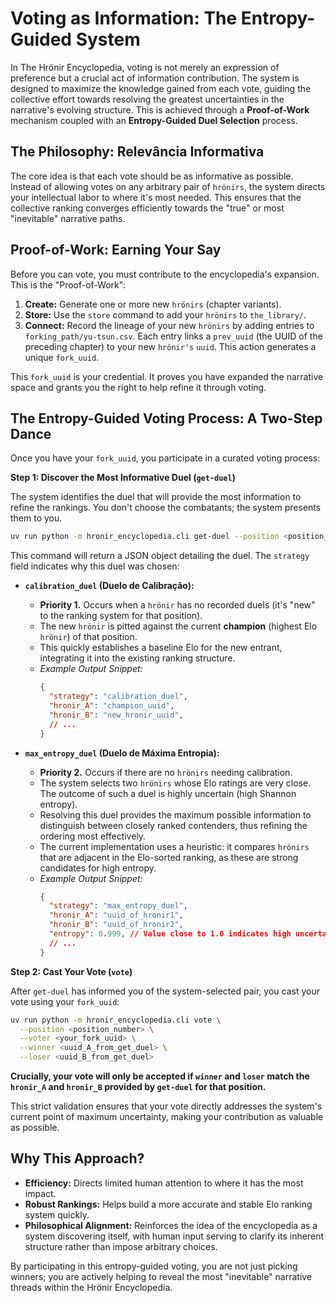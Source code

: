 # Voting as Information: The Entropy-Guided System

In The Hrönir Encyclopedia, voting is not merely an expression of preference but a crucial act of information contribution. The system is designed to maximize the knowledge gained from each vote, guiding the collective effort towards resolving the greatest uncertainties in the narrative's evolving structure. This is achieved through a **Proof-of-Work** mechanism coupled with an **Entropy-Guided Duel Selection** process.

## The Philosophy: Relevância Informativa

The core idea is that each vote should be as informative as possible. Instead of allowing votes on any arbitrary pair of `hrönirs`, the system directs your intellectual labor to where it's most needed. This ensures that the collective ranking converges efficiently towards the "true" or most "inevitable" narrative paths.

## Proof-of-Work: Earning Your Say

Before you can vote, you must contribute to the encyclopedia's expansion. This is the "Proof-of-Work":
1.  **Create:** Generate one or more new `hrönirs` (chapter variants).
2.  **Store:** Use the `store` command to add your `hrönirs` to `the_library/`.
3.  **Connect:** Record the lineage of your new `hrönirs` by adding entries to `forking_path/yu-tsun.csv`. Each entry links a `prev_uuid` (the UUID of the preceding chapter) to your new `hrönir's` `uuid`. This action generates a unique `fork_uuid`.

This `fork_uuid` is your credential. It proves you have expanded the narrative space and grants you the right to help refine it through voting.

## The Entropy-Guided Voting Process: A Two-Step Dance

Once you have your `fork_uuid`, you participate in a curated voting process:

**Step 1: Discover the Most Informative Duel (`get-duel`)**

The system identifies the duel that will provide the most information to refine the rankings. You don't choose the combatants; the system presents them to you.
```bash
uv run python -m hronir_encyclopedia.cli get-duel --position <position_number>
```
This command will return a JSON object detailing the duel. The `strategy` field indicates why this duel was chosen:

*   **`calibration_duel` (Duelo de Calibração):**
    *   **Priority 1.** Occurs when a `hrönir` has no recorded duels (it's "new" to the ranking system for that position).
    *   The new `hrönir` is pitted against the current **champion** (highest Elo `hrönir`) of that position.
    *   This quickly establishes a baseline Elo for the new entrant, integrating it into the existing ranking structure.
    *   *Example Output Snippet:*
        ```json
        {
          "strategy": "calibration_duel",
          "hronir_A": "champion_uuid",
          "hronir_B": "new_hronir_uuid",
          // ...
        }
        ```

*   **`max_entropy_duel` (Duelo de Máxima Entropia):**
    *   **Priority 2.** Occurs if there are no `hrönirs` needing calibration.
    *   The system selects two `hrönirs` whose Elo ratings are very close. The outcome of such a duel is highly uncertain (high Shannon entropy).
    *   Resolving this duel provides the maximum possible information to distinguish between closely ranked contenders, thus refining the ordering most effectively.
    *   The current implementation uses a heuristic: it compares `hrönirs` that are adjacent in the Elo-sorted ranking, as these are strong candidates for high entropy.
    *   *Example Output Snippet:*
        ```json
        {
          "strategy": "max_entropy_duel",
          "hronir_A": "uuid_of_hronir1",
          "hronir_B": "uuid_of_hronir2",
          "entropy": 0.999, // Value close to 1.0 indicates high uncertainty
          // ...
        }
        ```

**Step 2: Cast Your Vote (`vote`)**

After `get-duel` has informed you of the system-selected pair, you cast your vote using your `fork_uuid`:
```bash
uv run python -m hronir_encyclopedia.cli vote \
  --position <position_number> \
  --voter <your_fork_uuid> \
  --winner <uuid_A_from_get_duel> \
  --loser <uuid_B_from_get_duel>
```
**Crucially, your vote will only be accepted if `winner` and `loser` match the `hronir_A` and `hronir_B` provided by `get-duel` for that position.**

This strict validation ensures that your vote directly addresses the system's current point of maximum uncertainty, making your contribution as valuable as possible.

## Why This Approach?

*   **Efficiency:** Directs limited human attention to where it has the most impact.
*   **Robust Rankings:** Helps build a more accurate and stable Elo ranking system quickly.
*   **Philosophical Alignment:** Reinforces the idea of the encyclopedia as a system discovering itself, with human input serving to clarify its inherent structure rather than impose arbitrary choices.

By participating in this entropy-guided voting, you are not just picking winners; you are actively helping to reveal the most "inevitable" narrative threads within the Hrönir Encyclopedia.
